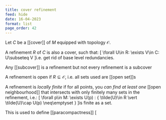 ```yaml
---
title: cover refinement
feed: hide
date: 16-04-2023
format: list
page_order: 42
---
```



Let $C$ be a [[cover]] of $M$ equipped with topology $\mathcal O$.

A refinement $R$ of $C$ is also a cover, such that:
\[
\forall U\in R: \exists V\in C: U\subseteq V
\]i.e. get rid of base level redundancies.

Any [[subcover]] is a refinement but not every refinement is a subcover

A refinement is open if $R\subseteq\mathcal O$, i.e. all sets used are [[open set]]s

A refinement is *locally finite* if for all points, you *can find at least one* [[open neighbourhood]] that intersects with only finitely many sets in the refinement, i.e.: \[
\forall p\in M: \exists U(p) : \{ \tilde{U}\in R \vert \tilde{U}\cap U(p) \neq\emptyset \}
\]is finite as a set.

This is used to define [[paracompactness]]
\[